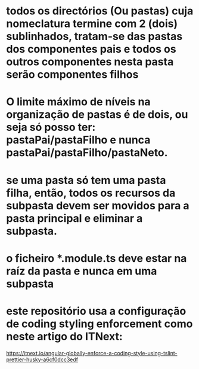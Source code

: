 # todos os directórios (Ou pastas) cuja nomeclatura termine com 2 (dois) sublinhados, tratam-se das pastas dos componentes pais e todos os outros componentes nesta pasta serão componentes filhos

# O limite máximo de níveis na organização de pastas é de dois, ou seja só posso ter: pastaPai/pastaFilho e nunca pastaPai/pastaFilho/pastaNeto.

# se uma pasta só tem uma pasta filha, então, todos os recursos da subpasta devem ser movidos para a pasta principal e eliminar a subpasta.

# o ficheiro *.module.ts deve estar na raíz da pasta e nunca em uma subpasta

# este repositório usa a configuração de coding styling enforcement como neste artigo do ITNext: 
https://itnext.io/angular-globally-enforce-a-coding-style-using-tslint-prettier-husky-a6cf0dcc3edf
